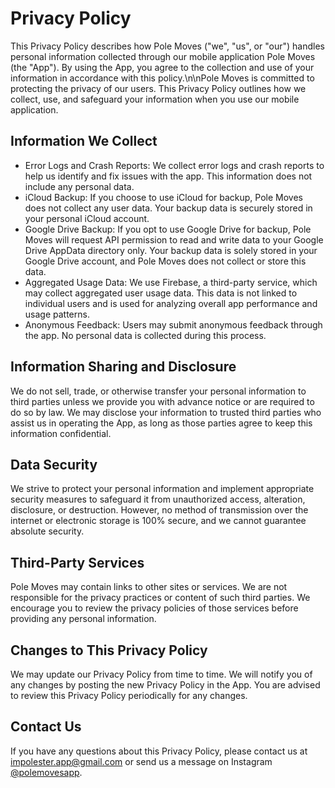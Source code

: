 # Privacy Policy

This Privacy Policy describes how Pole Moves ("we", "us", or "our") handles personal information collected through our mobile application Pole Moves (the "App"). By using the App, you agree to the collection and use of your information in accordance with this policy.\n\nPole Moves is committed to protecting the privacy of our users. This Privacy Policy outlines how we collect, use, and safeguard your information when you use our mobile application.

## Information We Collect

- Error Logs and Crash Reports: We collect error logs and crash reports to help us identify and fix issues with the app. This information does not include any personal data.
- iCloud Backup: If you choose to use iCloud for backup, Pole Moves does not collect any user data. Your backup data is securely stored in your personal iCloud account.
- Google Drive Backup: If you opt to use Google Drive for backup, Pole Moves will request API permission to read and write data to your Google Drive AppData directory only. Your backup data is solely stored in your Google Drive account, and Pole Moves does not collect or store this data.
- Aggregated Usage Data: We use Firebase, a third-party service, which may collect aggregated user usage data. This data is not linked to individual users and is used for analyzing overall app performance and usage patterns.
- Anonymous Feedback: Users may submit anonymous feedback through the app. No personal data is collected during this process.

## Information Sharing and Disclosure

We do not sell, trade, or otherwise transfer your personal information to third parties unless we provide you with advance notice or are required to do so by law. We may disclose your information to trusted third parties who assist us in operating the App, as long as those parties agree to keep this information confidential.

## Data Security

We strive to protect your personal information and implement appropriate security measures to safeguard it from unauthorized access, alteration, disclosure, or destruction. However, no method of transmission over the internet or electronic storage is 100% secure, and we cannot guarantee absolute security.

## Third-Party Services

Pole Moves may contain links to other sites or services. We are not responsible for the privacy practices or content of such third parties. We encourage you to review the privacy policies of those services before providing any personal information.

## Changes to This Privacy Policy

We may update our Privacy Policy from time to time. We will notify you of any changes by posting the new Privacy Policy in the App. You are advised to review this Privacy Policy periodically for any changes.

## Contact Us

If you have any questions about this Privacy Policy, please contact us at <impolester.app@gmail.com> or send us a message on Instagram [@polemovesapp](https://www.instagram.com/polemovesapp).
